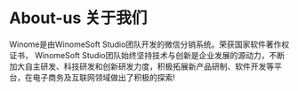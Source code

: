 # About-us 关于我们
Winome是由WinomeSoft Studio团队开发的微信分销系统。荣获国家软件著作权证书， WinomeSoft Studio团队始终坚持技术与创新是企业发展的源动力，不断加大自主研发、科技研发和创新研发力度，积极拓展新产品研制、软件开发等平台，在电子商务及互联网领域做出了积极的探索! 
